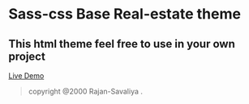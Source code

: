 # Sass-css Base Real-estate theme 

## This html theme feel free to use in your own project

[Live Demo](https://rajan-savaliya.github.io/real-estate/)

> copyright @2000 Rajan-Savaliya .